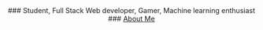 <div align="center">
### Student, Full Stack Web developer, Gamer, Machine learning enthusiast
###  <a href="https://viraj-s.netlify.app">About Me</a>
</div>

